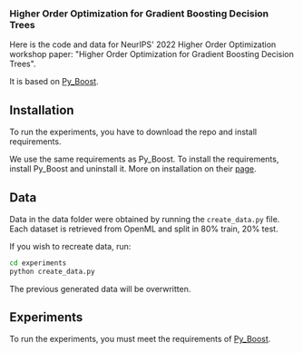 ### Higher Order Optimization for Gradient Boosting Decision Trees

Here is the code and data for NeurIPS' 2022 Higher Order Optimization workshop paper: "Higher Order Optimization for Gradient Boosting Decision Trees".

It is based on [Py_Boost](https://github.com/sb-ai-lab/Py-Boost). 

## Installation

To run the experiments, you have to download the repo and install requirements.

We use the same requirements as Py_Boost. To install the requirements, install Py_Boost and uninstall it. More on installation on their [page](https://github.com/sb-ai-lab/Py-Boost). 


## Data

Data in the data folder were obtained by running the `create_data.py` file. Each dataset is retrieved from OpenML and split in 80% train, 20% test.

If you wish to recreate data, run:
```bash
cd experiments
python create_data.py
```

The previous generated data will be overwritten.

## Experiments

To run the experiments, you must meet the requirements of [Py_Boost](https://github.com/sb-ai-lab/Py-Boost).


